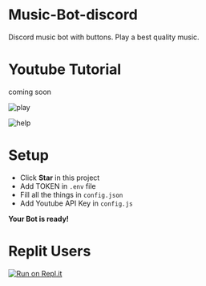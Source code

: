 # Music-Bot-discord
Discord music bot with buttons. Play a best quality music.

# Youtube Tutorial
coming soon 

![play](https://i.ibb.co/pfRqHXK/Screenshot-42.png)

![help](https://i.ibb.co/ZgM0kVD/Screenshot-43.png)


# Setup
- Click **Star** in this project
- Add TOKEN in `.env` file
- Fill all the things in `config.json`
- Add Youtube API Key in `config.js`

**Your Bot is ready!**


# Replit Users 

[![Run on Repl.it](https://repl.it/badge/github/quiec/whatsasena)](https://replit.com/@FbTo/music-bot-discord-1?v=1)

